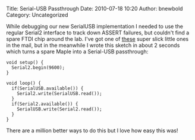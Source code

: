 Title: Serial-USB Passthrough
Date: 2010-07-18 10:20
Author: bnewbold
Category: Uncategorized

While debugging our new SerialUSB implementation I needed to use the
regular Serial2 interface to track down ASSERT failures, but couldn't
find a spare FTDI chip around the lab. I've got one of [these][] super
slick little ones in the mail, but in the meanwhile I wrote this sketch
in about 2 seconds which turns a spare Maple into a Serial-USB
passthrough:

    void setup() {
      Serial2.begin(9600);
    }
    
    void loop() {
      if(SerialUSB.available()) {
        Serial2.write(SerialUSB.read());
      }
      if(Serial2.available()) {
        SerialUSB.write(Serial2.read());
      }
    }

There are a million better ways to do this but I love how easy this was!

  [these]: http://www.sparkfun.com/commerce/product_info.php?products_id=8551
